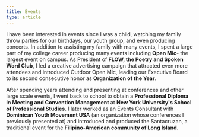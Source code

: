 ```yaml
---
title: Events
type: article
---
```

I have been interested in events since I was a child, watching my family throw parties for our birthdays, our youth group, and even producing concerts. In addition to assisting my family with many events, I spent a large part of my college career producing many events including **Open Mic**- the largest event on campus. As President of **FLOW, the Poetry and Spoken Word Club**, I led a creative advertising campaign that attracted even more attendees and introduced Outdoor Open Mic, leading our Executive Board to its second consecutive honor as **Organization of the Year**.

After spending years attending and presenting at conferences and other large scale events, I went back to school to obtain a **Professional Diploma in Meeting and Convention Management** at **New York University's School of Professional Studies**. I later worked as an Events Consultant with **Dominican Youth Movement USA** (an organization whose conferences I previously presented at) and introduced and produced the Santacruzan, a traditional event for the **Filipino-American community of Long Island**.